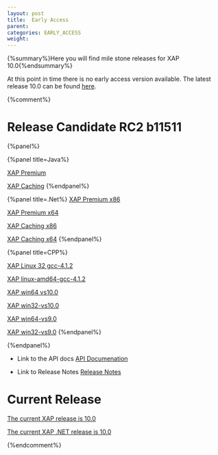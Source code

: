 ```yaml
---
layout: post
title:  Early Access
parent:
categories: EARLY_ACCESS
weight:
---
```


{%summary%}Here you will find mile stone releases for XAP 10.0{%endsummary%}

At this point in time there is no early access version available. The latest release 10.0 can be found [here](/index.html).

{%comment%}
# Release Candidate RC2 b11511

{%panel%}


{%panel title=Java%}

[XAP Premium](http://www.gigaspaces.com/tempfiles/downloads/EarlyAccess/xap/10.0.0/rc2/gigaspaces-xap-premium-10.0.0-rc2-b11511-with-license.zip)

[XAP Caching](http://www.gigaspaces.com/tempfiles/downloads/EarlyAccess/xap/10.0.0/rc2/gigaspaces-xap-caching-10.0.0-rc2-b11511.zip)
{%endpanel%}


{%panel title=.Net%}
[XAP Premium x86](http://www.gigaspaces.com/tempfiles/downloads/EarlyAccess/xap/10.0.0/rc2/GigaSpaces-XAP.NET-Premium-10.0.0.11511-RC2-x86.msi)

[XAP Premium x64](http://www.gigaspaces.com/tempfiles/downloads/EarlyAccess/xap/10.0.0/rc2/GigaSpaces-XAP.NET-Premium-10.0.0.11511-RC2-x64.msi)

[XAP Caching x86](http://www.gigaspaces.com/tempfiles/downloads/EarlyAccess/xap/10.0.0/rc2/GigaSpaces-XAP.NET-Caching-10.0.0.11511-RC2-x86.msi)

[XAP Caching x64](http://www.gigaspaces.com/tempfiles/downloads/EarlyAccess/xap/10.0.0/rc2/GigaSpaces-XAP.NET-Caching-10.0.0.11511-RC2-x64.msi)
{%endpanel%}

{%panel title=CPP%}

[XAP Linux 32 gcc-4.1.2](http://www.gigaspaces.com/tempfiles/downloads/EarlyAccess/xap/10.0.0/rc2/gigaspaces-cpp-10.0.0-rc2-linux32-gcc-4.1.2.tar.gz)

[XAP linux-amd64-gcc-4.1.2](http://www.gigaspaces.com/tempfiles/downloads/EarlyAccess/xap/10.0.0/rc2/gigaspaces-cpp-10.0.0-rc2-linux-amd64-gcc-4.1.2.tar.gz)

[XAP win64 vs10.0](http://www.gigaspaces.com/tempfiles/downloads/EarlyAccess/xap/10.0.0/rc2/gigaspaces-cpp-10.0.0-rc2-win64-vs10.0.tar.gz)

[XAP win32-vs10.0](http://www.gigaspaces.com/tempfiles/downloads/EarlyAccess/xap/10.0.0/rc2/gigaspaces-cpp-10.0.0-rc2-win32-vs10.0.tar.gz)

[XAP win64-vs9.0](http://www.gigaspaces.com/tempfiles/downloads/EarlyAccess/xap/10.0.0/rc2/gigaspaces-cpp-10.0.0-rc2-win64-vs9.0.tar.gz)

[XAP win32-vs9.0](http://www.gigaspaces.com/tempfiles/downloads/EarlyAccess/xap/10.0.0/rc2/gigaspaces-cpp-10.0.0-rc2-win32-vs9.0.tar.gz)
{%endpanel%}

{%endpanel%}

* Link to the API docs
[API Documenation](/api_documentation)

* Link to Release Notes
[Release Notes](/release_notes)


# Current Release

[The current XAP release is 10.0](/xap100)

[The current XAP .NET release is 10.0](/xap100net)

{%endcomment%}


